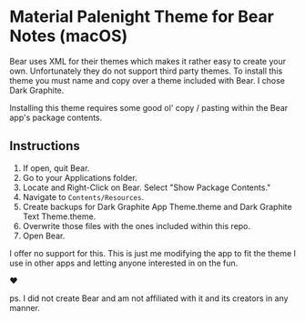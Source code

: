 # Material Palenight Theme for Bear Notes (macOS)

Bear uses XML for their themes which makes it rather easy to create your own. Unfortunately they do not support third party themes. To install this theme you must name and copy over a theme included with Bear. I chose Dark Graphite.

Installing this theme requires some good ol' copy / pasting within the Bear app's package contents.

## Instructions

1. If open, quit Bear.
2. Go to your Applications folder.
3. Locate and Right-Click on Bear. Select "Show Package Contents."
4. Navigate to `Contents/Resources`. 
5. Create backups for Dark Graphite App Theme.theme and Dark Graphite Text Theme.theme.
6. Overwrite those files with the ones included within this repo.
7. Open Bear.

I offer no support for this. This is just me modifying the app to fit the theme I use in other apps and letting anyone interested in on the fun.

❤️

ps. I did not create Bear and am not affiliated with it and its creators in any manner.
